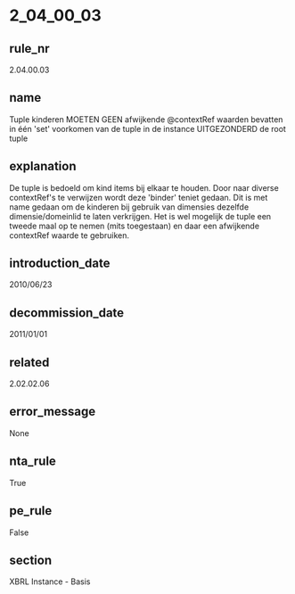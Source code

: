 # 2_04_00_03

## rule_nr
2.04.00.03

## name
Tuple kinderen MOETEN GEEN afwijkende @contextRef waarden bevatten in één 'set' voorkomen van de tuple in de instance UITGEZONDERD de root tuple

## explanation
De tuple is bedoeld om kind items bij elkaar te houden. Door naar diverse contextRef's te verwijzen wordt deze 'binder' teniet gedaan. Dit is met name gedaan om de kinderen bij gebruik van dimensies dezelfde dimensie/domeinlid te laten verkrijgen. Het is wel mogelijk de tuple een tweede maal op te nemen (mits toegestaan) en daar een afwijkende contextRef waarde te gebruiken.

## introduction_date
2010/06/23

## decommission_date
2011/01/01

## related
2.02.02.06

## error_message
None

## nta_rule
True

## pe_rule
False

## section
XBRL Instance - Basis

